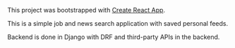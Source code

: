 This project was bootstrapped with [Create React App](https://github.com/facebook/create-react-app).

This is a simple job and news search application with saved personal feeds.

Backend is done in Django with DRF and third-party APIs in the backend.
